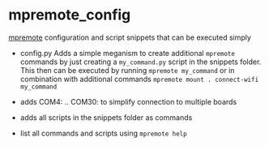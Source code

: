 # mpremote_config

[mpremote](https://docs.micropython.org/en/latest/reference/mpremote.html) configuration and script snippets that can be executed simply

- config.py
  Adds a simple meganism to create additional `mpremote` commands by just creating a `my_command.py` script in the snippets folder.
  This then can be executed by running `mpremote my_command` 
  or in combination with additional commands `mpremote mount . connect-wifi my_command` 


- adds COM4: .. COM30: to simplify connection to multiple boards
- adds all scripts in the snippets folder as commands

- list all commands and scripts using `mpremote help`
 
